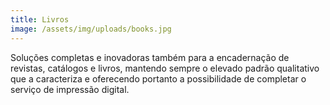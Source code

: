 ```yaml
---
title: Livros
image: /assets/img/uploads/books.jpg
---
```


Soluções completas e inovadoras também para a encadernação de revistas, catálogos e livros, mantendo sempre o elevado padrão qualitativo que a caracteriza e oferecendo portanto a possibilidade de completar o serviço de impressão digital.